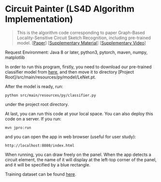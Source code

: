 # Circuit Painter (LS4D Algorithm Implementation)

> This is the algorithm code corresponding to paper Graph-Based Locality-Sensitive Circuit Sketch Recognition, including pre-trained model. 
> [[Paper](http://47.103.30.151/research/GraphBasedLocalitySensitiveCircuitSketchRecognizer.pdf)] [[Supplementary Material](http://47.103.30.151/research/SupplementaryMaterial.pdf)] [[Supplementary Video](http://47.103.30.151/research/CircuitPainter.mp4)]

Request Environment: Java 8 or later, python3, pytorch, maven, numpy, matplotlib

In order to run this program, firstly, you need to download our pre-trained classifier model from [here](http://47.103.30.151/data/LeNet.pt), and then move it to directory [Project Root]/src/main/resources/py/model/LeNet.pt. 

After the model is ready, run:

```shell
python src/main/resources/py/classifier.py
```

under the project root directory.

At last, you can run this code at your local space. You can also deploy this code on a server. If you run:

```shell
mvn jpro:run
```

and you can open the app in web browser (useful for user study):

```shell
http://localhost:8080/index.html
```

When running, you can draw freely on the panel. When the app detects a circuit element, the name of it will display at the left-top corner of the panel, and it will be specified by a blue rectangle. 

Training dataset can be found [here](http://47.103.30.151/data/circuit_elements.zip).
